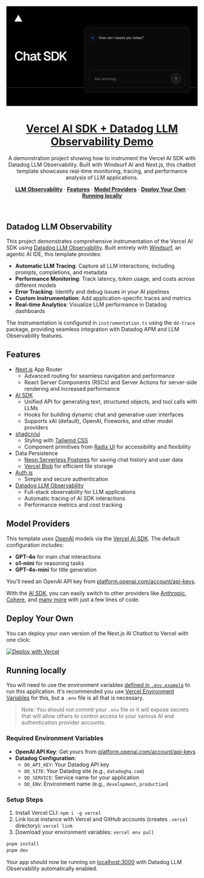<a href="https://chat.vercel.ai/">
  <img alt="Next.js 14 and App Router-ready AI chatbot." src="app/(chat)/opengraph-image.png">
  <h1 align="center">Vercel AI SDK + Datadog LLM Observability Demo</h1>
</a>

<p align="center">
    A demonstration project showing how to instrument the Vercel AI SDK with Datadog LLM Observability. Built with Windsurf AI and Next.js, this chatbot template showcases real-time monitoring, tracing, and performance analysis of LLM applications.
</p>

<p align="center">
  <a href="#datadog-llm-observability"><strong>LLM Observability</strong></a> ·
  <a href="#features"><strong>Features</strong></a> ·
  <a href="#model-providers"><strong>Model Providers</strong></a> ·
  <a href="#deploy-your-own"><strong>Deploy Your Own</strong></a> ·
  <a href="#running-locally"><strong>Running locally</strong></a>
</p>
<br/>

## Datadog LLM Observability

This project demonstrates comprehensive instrumentation of the Vercel AI SDK using [Datadog LLM Observability](https://docs.datadoghq.com/llm_observability/). Built entirely with [Windsurf](https://codeium.com/windsurf), an agentic AI IDE, this template provides:

- **Automatic LLM Tracing**: Capture all LLM interactions, including prompts, completions, and metadata
- **Performance Monitoring**: Track latency, token usage, and costs across different models
- **Error Tracking**: Identify and debug issues in your AI pipelines
- **Custom Instrumentation**: Add application-specific traces and metrics
- **Real-time Analytics**: Visualize LLM performance in Datadog dashboards

The instrumentation is configured in `instrumentation.ts` using the `dd-trace` package, providing seamless integration with Datadog APM and LLM Observability features.

## Features

- [Next.js](https://nextjs.org) App Router
  - Advanced routing for seamless navigation and performance
  - React Server Components (RSCs) and Server Actions for server-side rendering and increased performance
- [AI SDK](https://ai-sdk.dev/docs/introduction)
  - Unified API for generating text, structured objects, and tool calls with LLMs
  - Hooks for building dynamic chat and generative user interfaces
  - Supports xAI (default), OpenAI, Fireworks, and other model providers
- [shadcn/ui](https://ui.shadcn.com)
  - Styling with [Tailwind CSS](https://tailwindcss.com)
  - Component primitives from [Radix UI](https://radix-ui.com) for accessibility and flexibility
- Data Persistence
  - [Neon Serverless Postgres](https://vercel.com/marketplace/neon) for saving chat history and user data
  - [Vercel Blob](https://vercel.com/storage/blob) for efficient file storage
- [Auth.js](https://authjs.dev)
  - Simple and secure authentication
- [Datadog LLM Observability](https://docs.datadoghq.com/llm_observability/)
  - Full-stack observability for LLM applications
  - Automatic tracing of AI SDK interactions
  - Performance metrics and cost tracking

## Model Providers

This template uses [OpenAI](https://openai.com) models via the [Vercel AI SDK](https://ai-sdk.dev/docs/introduction). The default configuration includes:
- **GPT-4o** for main chat interactions
- **o1-mini** for reasoning tasks
- **GPT-4o-mini** for title generation

You'll need an OpenAI API key from [platform.openai.com/account/api-keys](https://platform.openai.com/account/api-keys).

With the [AI SDK](https://ai-sdk.dev/docs/introduction), you can easily switch to other providers like [Anthropic](https://anthropic.com), [Cohere](https://cohere.com/), and [many more](https://ai-sdk.dev/providers/ai-sdk-providers) with just a few lines of code.

## Deploy Your Own

You can deploy your own version of the Next.js AI Chatbot to Vercel with one click:

[![Deploy with Vercel](https://vercel.com/button)](https://vercel.com/templates/next.js/nextjs-ai-chatbot)

## Running locally

You will need to use the environment variables [defined in `.env.example`](.env.example) to run this application. It's recommended you use [Vercel Environment Variables](https://vercel.com/docs/projects/environment-variables) for this, but a `.env` file is all that is necessary.

> Note: You should not commit your `.env` file or it will expose secrets that will allow others to control access to your various AI and authentication provider accounts.

### Required Environment Variables

- **OpenAI API Key**: Get yours from [platform.openai.com/account/api-keys](https://platform.openai.com/account/api-keys)
- **Datadog Configuration**:
  - `DD_API_KEY`: Your Datadog API key
  - `DD_SITE`: Your Datadog site (e.g., `datadoghq.com`)
  - `DD_SERVICE`: Service name for your application
  - `DD_ENV`: Environment name (e.g., `development`, `production`)

### Setup Steps

1. Install Vercel CLI: `npm i -g vercel`
2. Link local instance with Vercel and GitHub accounts (creates `.vercel` directory): `vercel link`
3. Download your environment variables: `vercel env pull`

```bash
pnpm install
pnpm dev
```

Your app should now be running on [localhost:3000](http://localhost:3000) with Datadog LLM Observability automatically enabled.
